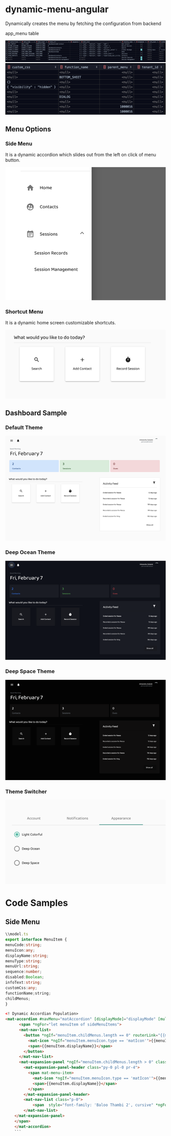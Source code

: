 # dynamic-menu-angular
Dynamically creates the menu by fetching the configuration from backend

app_menu table

![app_menu#1](image.png)
![app_menu#2](image-1.png)

## Menu Options
### Side Menu
It is a dynamic accordion which slides out from the left on click of menu button.

![side-menu](image-2.png)

### Shortcut Menu
It is a dynamic home screen customizable shortcuts.

![shortcuts](image-3.png)

## Dashboard Sample

### Default Theme

![alt text](image-4.png)

### Deep Ocean Theme

![alt text](image-5.png)

### Deep Space Theme

![alt text](image-6.png)

### Theme Switcher

![alt text](image-7.png)




# Code Samples
## Side Menu

```ts
\\model.ts
export interface MenuItem {
menuCode:string;
menuIcon:any;
displayName:string;
menuType:string;
menuUrl:string;
sequence:number;
disabled:Boolean;
infoText:string;
customCss:any;
functionName;string;
childMenus;
}
```

```html
<! Dynamic Accordian Population>
<mat-accordion #navMenu="matAccordion" [displayMode]="displayMode" [multi]="multi" class="app-nav-accordion">
      <span *ngFor="let menuItem of sideMenuItems">
      <mat-nav-list>
        <button *ngIf="menuItem.childMenus.length == 0" routerLink="{{menuItem.menuUrl}}" (click)="resolve(menuItem.functionName)" mat-menu-item>
          <mat-icon *ngIf="menuItem.menuIcon.type == 'matIcon'">{{menuItem.menuIcon.name}}</mat-icon>
          <span>{{menuItem.displayName}}</span>
        </button>
      </mat-nav-list>
      <mat-expansion-panel *ngIf="menuItem.childMenus.length > 0" class="mat-elevation-z0">
        <mat-expansion-panel-header class="py-0 pl-0 pr-4">
          <span mat-menu-item>
            <mat-icon *ngIf="menuItem.menuIcon.type == 'matIcon'">{{menuItem.menuIcon.name}}</mat-icon>
            <span>{{menuItem.displayName}}</span>
          </span>
        </mat-expansion-panel-header>
        <mat-nav-list class="p-0">
            <span  style="font-family: 'Baloo Thambi 2', cursive" *ngFor="let childMenu of menuItem.childMenus" mat-menu-item routerLink="{{childMenu.menuUrl}}" (click)="resolve(childMenu.functionName)">{{childMenu.displayName}}</span>
        </mat-nav-list>
    </mat-expansion-panel>
    </span>
    </mat-accordion>
    ```

